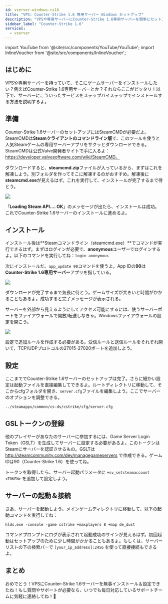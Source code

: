 ```yaml
---
id: vserver-windows-cs16
title: "VPS: Counter-Strike 1.6 専用サーバー Windows セットアップ"
description: "VPSや専用サーバーにCounter-Strike 1.6専用サーバーを簡単にセットアップする方法を解説 → 今すぐチェック"
sidebar_label: "Counter-Strike 1.6"
services:
  - vserver
---
```


import YouTube from '@site/src/components/YouTube/YouTube';
import InlineVoucher from '@site/src/components/InlineVoucher';

## はじめに
VPSや専用サーバーを持っていて、そこにゲームサーバーをインストールしたい？例えばCounter-Strike 1.6専用サーバーとか？それならここがピッタリ！以下で、サーバーにこういったサービスをステップバイステップでインストールする方法を説明するよ。

<InlineVoucher />

## 準備

Counter-Strike 1.6サーバーのセットアップにはSteamCMDが必要だよ。SteamCMDは**Steamクライアントのコマンドライン版**で、このツールを使うと人気Steamゲームの専用サーバーアプリをサクッとダウンロードできる。SteamCMDは公式Valve開発者サイトで手に入るよ：https://developer.valvesoftware.com/wiki/SteamCMD。

ダウンロードすると、**steamcmd.zip**ファイルが入っているから、まずはこれを解凍しよう。別フォルダを作ってそこに解凍するのがおすすめ。解凍後に**steamcmd.exe**が見えるはず。これを実行して、インストールが完了するまで待とう。

![](https://screensaver01.zap-hosting.com/index.php/s/7Hib2ZgaYWTsRNE/preview)

「**Loading Steam API.... OK**」のメッセージが出たら、インストールは成功。これでCounter-Strike 1.6サーバーのインストールに進めるよ。



## インストール

インストール後は**Steamコマンドライン（steamcmd.exe）**でコマンドが実行できるはず。まずはログインが必要で、**anonymous**ユーザーでログインするよ。以下のコマンドを実行してね：`login anonymous`

次にインストールだ。`app_update 90`コマンドを使うよ。App IDの**90**は**Counter-Strike 1.6専用サーバー**アプリを指している。

![](https://screensaver01.zap-hosting.com/index.php/s/cgMfJdL5DNNxjrf/preview)

ダウンロードが完了するまで気長に待とう。ゲームサイズが大きいと時間がかかることもあるよ。成功すると完了メッセージが表示される。

サーバーを外部から見えるようにしてアクセス可能にするには、使うサーバーポートをファイアウォールで開放/転送しなきゃ。Windowsファイアウォールの設定を開こう。

![](https://screensaver01.zap-hosting.com/index.php/s/EM32i73TLcn32Mc/preview)

設定で追加ルールを作成する必要がある。受信ルールと送信ルールをそれぞれ開いて、TCP/UDPプロトコルの27015-27020ポートを追加しよう。



## 設定

ここまででCounter-Strike 1.6サーバーのセットアップは完了。さらに細かい設定は起動ファイルを直接編集してできるよ。ルートディレクトリに移動して、そこからcfgフォルダを開き、`server.cfg`ファイルを編集しよう。ここでサーバーのオプションを調整できる。

```
../steamapps/common/cs-ds/cstrike/cfg/server.cfg
```

## GSLトークンの登録

他のプレイヤーがあなたのサーバーに参加するには、Game Server Login Token（GSLT）を生成してサーバーに設定する必要があるよ。このトークンはSteamにサーバーを認証させるもの。GSLTは http://steamcommunity.com/dev/managegameservers で作成できる。ゲームIDは90（Counter-Strike 1.6）を使ってね。

トークンを取得したら、サーバー起動パラメータに `+sv_setsteamaccount <TOKEN>` を追加して設定しよう。



## サーバーの起動＆接続

さあ、サーバーを起動しよう。メインゲームディレクトリに移動して、以下の起動コマンドを実行してね：

```
hlds.exe -console -game cstrike +maxplayers 8 +map de_dust
```

コマンドプロンプトにログが表示されて起動成功のサインが見えるはず。初回起動はセットアップのために少し時間がかかることもあるよ。もしくは、サーバーリストの下の検索バーで `[your_ip_address]:2456` を使って直接接続もできるよ。


## まとめ

おめでとう！VPSにCounter-Strike 1.6サーバーを無事インストール＆設定できたね！もし質問やサポートが必要なら、いつでも毎日対応しているサポートチームに気軽に連絡してね！🙂

<InlineVoucher />